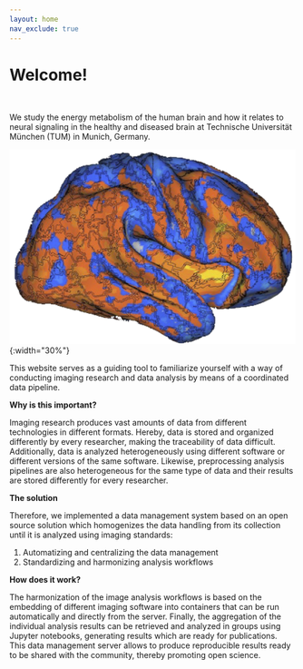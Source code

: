 ```yaml
---
layout: home
nav_exclude: true
---
```


# Welcome!

<br/>	

We study the energy metabolism of the human brain and how it relates to neural signaling in the healthy and diseased brain at Technische Universität München (TUM) in Munich, Germany.

![img](/pics/logo.png){:width="30%"}

This website serves as a guiding tool to familiarize yourself with a way of conducting imaging research and data analysis by means of a coordinated data pipeline.

**Why is this important?**

Imaging research produces vast amounts of data from different technologies in different formats. 
Hereby, data is stored and organized differently by every researcher, making the traceability of data difficult. Additionally, data is analyzed heterogeneously using different software or different versions of the same software. Likewise, preprocessing analysis pipelines are also heterogeneous for the same type of data and their results are stored differently for every researcher.

**The solution**

Therefore, we implemented a data management system based on an open source solution which homogenizes the data handling from its collection until it is analyzed using imaging standards: 
	
1. Automatizing and centralizing the data management 
2. Standardizing and harmonizing analysis workflows 

**How does it work?**

The harmonization of the image analysis workflows is based on the embedding of different imaging software into containers that can be run automatically and directly from the server.
Finally, the aggregation of the individual analysis results can be retrieved and analyzed in groups using Jupyter notebooks, generating results which are ready for publications.
This data management server allows to produce reproducible results ready to be shared with the community, thereby promoting open science.

